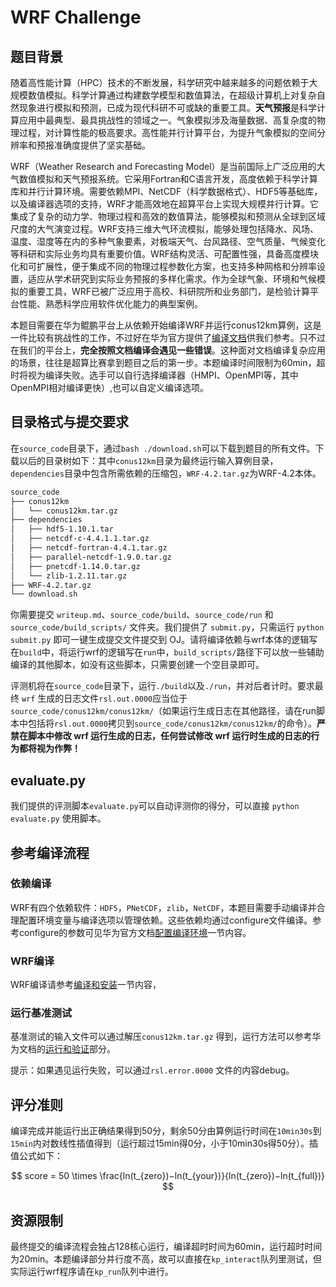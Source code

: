 # WRF Challenge

## 题目背景

随着高性能计算（HPC）技术的不断发展，科学研究中越来越多的问题依赖于大规模数值模拟。科学计算通过构建数学模型和数值算法，在超级计算机上对复杂自然现象进行模拟和预测，已成为现代科研不可或缺的重要工具。**天气预报**是科学计算应用中最典型、最具挑战性的领域之一。气象模拟涉及海量数据、高复杂度的物理过程，对计算性能的极高要求。高性能并行计算平台，为提升气象模拟的空间分辨率和预报准确度提供了坚实基础。

WRF（Weather Research and Forecasting Model）是当前国际上广泛应用的大气数值模拟和天气预报系统。它采用Fortran和C语言开发，高度依赖于科学计算库和并行计算环境。需要依赖MPI、NetCDF（科学数据格式）、HDF5等基础库，以及编译器选项的支持，WRF才能高效地在超算平台上实现大规模并行计算。它集成了复杂的动力学、物理过程和高效的数值算法，能够模拟和预测从全球到区域尺度的大气演变过程。WRF支持三维大气环流模拟，能够处理包括降水、风场、温度、湿度等在内的多种气象要素，对极端天气、台风路径、空气质量、气候变化等科研和实际业务均具有重要价值。WRF结构灵活、可配置性强，具备高度模块化和可扩展性，便于集成不同的物理过程参数化方案，也支持多种网格和分辨率设置，适应从学术研究到实际业务预报的多样化需求。作为全球气象、环境和气候模拟的重要工具，WRF已被广泛应用于高校、科研院所和业务部门，是检验计算平台性能、熟悉科学应用软件优化能力的典型案例。

本题目需要在华为鲲鹏平台上从依赖开始编译WRF并运行conus12km算例，这是一件比较有挑战性的工作，不过好在华为官方提供了[编译文档](https://www.hikunpeng.com/document/detail/zh/kunpenghpcs/hpcindapp/prtg-osc/openmind_kunpengwrf_02_0001.html)供我们参考。只不过在我们的平台上，**完全按照文档编译会遇见一些错误**。这种面对文档编译复杂应用的场景，往往是超算比赛拿到题目之后的第一步。本题编译时间限制为60min，超时将视为编译失败。选手可以自行选择编译器（HMPI、OpenMPI等，其中OpenMPI相对编译更快）,也可以自定义编译选项。

## 目录格式与提交要求

在`source_code`目录下，通过`bash ./download.sh`可以下载到题目的所有文件。下载以后的目录树如下：其中`conus12km`目录为最终运行输入算例目录，`dependencies`目录中包含所需依赖的压缩包，`WRF-4.2.tar.gz`为WRF-4.2本体。

```bash
source_code
├── conus12km
│   └── conus12km.tar.gz
├── dependencies
│   ├── hdf5-1.10.1.tar
│   ├── netcdf-c-4.4.1.1.tar.gz
│   ├── netcdf-fortran-4.4.1.tar.gz
│   ├── parallel-netcdf-1.9.0.tar.gz
│   ├── pnetcdf-1.14.0.tar.gz
│   └── zlib-1.2.11.tar.gz
├── WRF-4.2.tar.gz
└── download.sh
```

你需要提交 `writeup.md`、`source_code/build`、`source_code/run` 和 `source_code/build_scripts/` 文件夹。我们提供了 `submit.py`，只需运行 `python submit.py` 即可一键生成提交文件提交到 OJ。请将编译依赖与wrf本体的逻辑写在`build`中，将运行wrf的逻辑写在`run`中，`build_scripts/`路径下可以放一些辅助编译的其他脚本，如没有这些脚本，只需要创建一个空目录即可。

评测机将在`source_code`目录下，运行`./build`以及`./run`，并对后者计时。要求最终 `wrf` 生成的日志文件`rsl.out.0000`应当位于 `source_code/conus12km/conus12km/`（如果运行生成日志在其他路径，请在run脚本中包括将`rsl.out.0000`拷贝到`source_code/conus12km/conus12km/`的命令）。**严禁在脚本中修改 wrf 运行生成的日志，任何尝试修改 wrf 运行时生成的日志的行为都将视为作弊！**

## evaluate.py

我们提供的评测脚本`evaluate.py`可以自动评测你的得分，可以直接 `python evaluate.py` 使用脚本。

## 参考编译流程

### 依赖编译

WRF有四个依赖软件：`HDF5`，`PNetCDF`，`zlib`，`NetCDF`，本题目需要手动编译并合理配置环境变量与编译选项以管理依赖。这些依赖均通过configure文件编译。参考configure的参数可见华为官方文档[配置编译环境](https://www.hikunpeng.com/document/detail/zh/kunpenghpcs/hpcindapp/prtg-osc/openmind_kunpengwrf_02_0005.html)一节内容。

### WRF编译

WRF编译请参考[编译和安装](https://www.hikunpeng.com/document/detail/zh/kunpenghpcs/hpcindapp/prtg-osc/openmind_kunpengwrf_02_0012.html)一节内容，

### 运行基准测试

基准测试的输入文件可以通过解压`conus12km.tar.gz` 得到，运行方法可以参考华为文档的[运行和验证](https://www.hikunpeng.com/document/detail/zh/kunpenghpcs/hpcindapp/prtg-osc/openmind_kunpengwrf_02_0001.html)部分。

提示：如果遇见运行失败，可以通过`rsl.error.0000` 文件的内容debug。

## 评分准则

编译完成并能运行出正确结果得到50分，剩余50分由算例运行时间在`10min30s`到`15min`内对数线性插值得到（运行超过15min得0分，小于10min30s得50分）。插值公式如下：

$$
score = 50 \times \frac{ln(t_{zero})−ln(t_{your})}{ln(t_{zero})−ln(t_{full})}
$$

## 资源限制
最终提交的编译流程会独占128核心运行，编译超时时间为60min，运行超时时间为20min。本题编译部分并行度不高，故可以直接在`kp_interact`队列里测试，但实际运行wrf程序请在`kp_run`队列中进行。